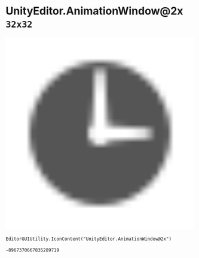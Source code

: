 # UnityEditor.AnimationWindow@2x `32x32`
<img src="/img/UnityEditor.AnimationWindow@2x.png" width=512 height=512>

``` CSharp
EditorGUIUtility.IconContent("UnityEditor.AnimationWindow@2x")
```
```
-8967370667835289719
```
